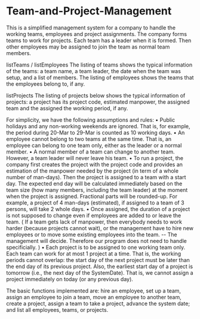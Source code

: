 # Team-and-Project-Management
This is a simplified management system for a company to handle the working teams, employees and project assignments.
The company forms teams to work for projects.
Each team has a leader when it is formed. 
Then other employees may be assigned to join the team as normal team members.

listTeams / listEmployees
The listing of teams shows the typical information of the teams: a team name, a team leader, the date when the team was setup, and a list of members. The listing of employees shows the teams that the employees belong to, if any.

listProjects
The listing of projects below shows the typical information of projects: a project has its project code, estimated manpower, the assigned team and the assigned the working period, if any.

For simplicity, we have the following assumptions and rules:
• Public holidays and any non-working weekends are ignored. That is, for example, the period during 20-Mar to 29-Mar is counted as 10 working days.
• An employee cannot belong to two teams at the same time. That is, an employee can belong to one team only, either as the leader or a normal member.
• A normal member of a team can change to another team. However, a team leader will never leave his team.
• To run a project, the company first creates the project with the project code and provides an estimation of the manpower needed by the project (in term of a whole number of man-days).
Then the project is assigned to a team with a start day. The expected end day will be calculated immediately based on the team size (how many members, including the team leader) at the moment when the project is assigned. Fractional parts will be rounded-up. For example, a project of 4 man-days (estimated), if assigned to a team of 3 persons, will take 2 whole days.
• Once assigned, the duration of a project is not supposed to change even if employees are added to or leave the team. ( If a team gets lack of manpower, then everybody needs to work harder (because projects cannot wait), or the management have to hire new employees or to move some existing employees into the team. -- The management will decide. Therefore our program does not need to handle specificially. )
• Each project is to be assigned to one working team only. Each team can work for at most 1 project at a time. That is, the working periods cannot overlap: the start day of the next project must be later than the end day of its previous project.
Also, the earliest start day of a project is tomorrow (i.e., the next day of the SystemDate). That is, we cannot assign a project immediately on today (or any previous day).

The basic functions implemented are: hire an employee, set up a team, assign an employee to join a team, move an employee to another team, create a project, assign a team to take a project, advance the system date; and list all employees, teams, or projects.
